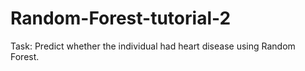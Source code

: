 # Random-Forest-tutorial-2
Task: Predict whether the individual had heart disease using Random Forest.
